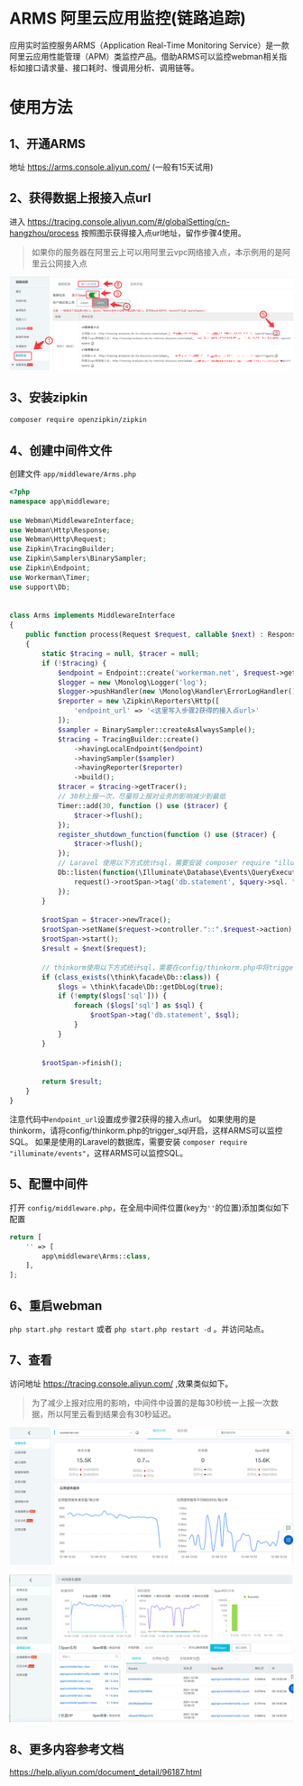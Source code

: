 # ARMS 阿里云应用监控(链路追踪)
应用实时监控服务ARMS（Application Real-Time Monitoring Service）是一款阿里云应用性能管理（APM）类监控产品。借助ARMS可以监控webman相关指标如接口请求量、接口耗时、慢调用分析、调用链等。

# 使用方法

## 1、开通ARMS

地址 https://arms.console.aliyun.com/ (一般有15天试用)

## 2、获得数据上报接入点url
进入 https://tracing.console.aliyun.com/#/globalSetting/cn-hangzhou/process 按照图示获得接入点url地址，留作步骤4使用。
> 如果你的服务器在阿里云上可以用阿里云vpc网络接入点，本示例用的是阿里云公网接入点

![](../img/arms-endpoint.png)

## 3、安装zipkin

```sh
composer require openzipkin/zipkin
```

## 4、创建中间件文件
创建文件 `app/middleware/Arms.php`

```php
<?php
namespace app\middleware;

use Webman\MiddlewareInterface;
use Webman\Http\Response;
use Webman\Http\Request;
use Zipkin\TracingBuilder;
use Zipkin\Samplers\BinarySampler;
use Zipkin\Endpoint;
use Workerman\Timer;
use support\Db;


class Arms implements MiddlewareInterface
{
    public function process(Request $request, callable $next) : Response
    {
        static $tracing = null, $tracer = null;
        if (!$tracing) {
            $endpoint = Endpoint::create('workerman.net', $request->getRealIp(), null, 2555);
            $logger = new \Monolog\Logger('log');
            $logger->pushHandler(new \Monolog\Handler\ErrorLogHandler());
            $reporter = new \Zipkin\Reporters\Http([
                'endpoint_url' => '<这里写入步骤2获得的接入点url>'
            ]);
            $sampler = BinarySampler::createAsAlwaysSample();
            $tracing = TracingBuilder::create()
                ->havingLocalEndpoint($endpoint)
                ->havingSampler($sampler)
                ->havingReporter($reporter)
                ->build();
            $tracer = $tracing->getTracer();
            // 30秒上报一次，尽量将上报对业务的影响减少到最低
            Timer::add(30, function () use ($tracer) {
                $tracer->flush();
            });
            register_shutdown_function(function () use ($tracer) {
                $tracer->flush();
            });
            // Laravel 使用以下方式统计sql，需要安装 composer require "illuminate/events"
            Db::listen(function(\Illuminate\Database\Events\QueryExecuted $query) {
                request()->rootSpan->tag('db.statement', $query->sql. " /*{$query->time}ms*/");
            });
        }

        $rootSpan = $tracer->newTrace();
        $rootSpan->setName($request->controller."::".$request->action);
        $rootSpan->start();
        $result = $next($request);
        
        // thinkorm使用以下方式统计sql，需要在config/thinkorm.php中将trigger_sql开启
        if (class_exists(\think\facade\Db::class)) {
            $logs = \think\facade\Db::getDbLog(true);
            if (!empty($logs['sql'])) {
                foreach ($logs['sql'] as $sql) {
                    $rootSpan->tag('db.statement', $sql);
                }
            }
        }
        
        $rootSpan->finish();

        return $result;
    }
}
```

注意代码中`endpoint_url`设置成步骤2获得的接入点url。
如果使用的是thinkorm，请将config/thinkorm.php的trigger_sql开启，这样ARMS可以监控SQL。
如果是使用的Laravel的数据库，需要安装 `composer require "illuminate/events"`，这样ARMS可以监控SQL。

## 5、配置中间件
打开 `config/middleware.php`，在全局中间件位置(key为`''`的位置)添加类似如下配置
```php
return [
    '' => [
        app\middleware\Arms::class,
    ],
];
```

## 6、重启webman
`php start.php restart` 或者 `php start.php restart -d` 。并访问站点。

## 7、查看
访问地址 https://tracing.console.aliyun.com/ ,效果类似如下。
> 为了减少上报对应用的影响，中间件中设置的是每30秒统一上报一次数据，所以阿里云看到结果会有30秒延迟。

![](../img/arms-result.png)


![](../img/arms-result2.png)


## 8、更多内容参考文档
https://help.aliyun.com/document_detail/96187.html